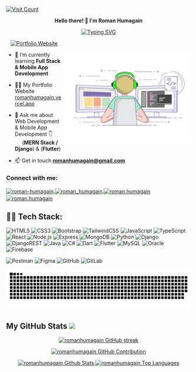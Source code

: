 
  <a href="https://visitcount.itsvg.in">
    <img src="https://visitcount.itsvg.in/api?id=romanhumagain&icon=0&color=0" alt="Visit Count" />
  </a>


<p align="center">
  <strong>Hello there! 👋 I'm Roman Humagain</strong>
</p>

<!-- Visit Counter -->


<!-- Typing SVG Animation -->
<p align="center">
  <a href="https://github.com/romanhumagain/readme-typing-svg">
    <img src="https://readme-typing-svg.herokuapp.com?font=Montserrat&colors=00FF33&speed=90&size=24&center=true&vCenter=true&width=800&height=70&lines=Software+Engineer;Full+Stack+Developer;Mobile+Application+Developer" alt="Typing SVG" />
  </a>
</p>



<p align="left">
  
  &nbsp;&nbsp; <!-- Adds spacing between the two badges -->
  <a href="https://romanhumagain.vercel.app/" target="_blank">
    <img src="https://img.shields.io/badge/Portfolio-Website-%23FF5733?style=for-the-badge&logo=google-chrome" alt="Portfolio Website" />
  </a>
</p>



<p>
  <img src="https://github.com/romanhumagain/romanhumagain/raw/main/only-svg/coding.gif" alt="Coding GIF" width="350" height="250" align="right"/>
</p>

- 🌱 I’m currently learning **Full Stack & Mobile App Development**

- 👨‍💻 My Portfolio Website [romanhumagain.vercel.app](https://romanhumagain.vercel.app/)

- 💬 Ask me about Web Development & Mobile App Development 👇<br>
 &nbsp;&nbsp; &nbsp;&nbsp;(**MERN Stack / Django**) & (**Flutter**)

- 📫 Get in touch **romanhumagain@gmail.com**


<h3 align="left">Connect with me:</h3>
<p align="left">
  <a href="https://linkedin.com/in/roman-humagain" target="blank">
    <img align="center" src="https://raw.githubusercontent.com/rahuldkjain/github-profile-readme-generator/master/src/images/icons/Social/linked-in-alt.svg" alt="roman-humagain" height="30" width="40" />
  </a>
  <a href="https://twitter.com/roman_humagain" target="blank">
    <img align="center" src="https://raw.githubusercontent.com/rahuldkjain/github-profile-readme-generator/master/src/images/icons/Social/twitter.svg" alt="roman_humagain" height="30" width="40" />
  </a>
  <a href="https://fb.com/roman.humagain" target="blank">
    <img align="center" src="https://raw.githubusercontent.com/rahuldkjain/github-profile-readme-generator/master/src/images/icons/Social/facebook.svg" alt="roman.humagain" height="30" width="40" />
  </a>
  <a href="https://www.instagram.com/__roman_69" target="blank">
    <img align="center" src="https://raw.githubusercontent.com/rahuldkjain/github-profile-readme-generator/master/src/images/icons/Social/instagram.svg" alt="roman.humagain" height="30" width="40" />
  </a>
</p>

<p>
  
</p>

## 👨‍💻 Tech Stack:
  ![HTML5](https://img.shields.io/badge/html5-%23E34F26.svg?style=for-the-badge&logo=html5&logoColor=white)
  ![CSS3](https://img.shields.io/badge/css3-%231572B6.svg?style=for-the-badge&logo=css3&logoColor=white)
  ![Bootstrap](https://img.shields.io/badge/bootstrap-%238511FA.svg?style=for-the-badge&logo=bootstrap&logoColor=white)
  ![TailwindCSS](https://img.shields.io/badge/tailwindcss-%2338B2AC.svg?style=for-the-badge&logo=tailwind-css&logoColor=white)
  ![JavaScript](https://img.shields.io/badge/javascript-%23323330.svg?style=for-the-badge&logo=javascript&logoColor=%23F7DF1E)
  ![TypeScript](https://img.shields.io/badge/typescript-%23007ACC.svg?style=for-the-badge&logo=typescript&logoColor=white)
  ![React](https://img.shields.io/badge/react-%2320232a.svg?style=for-the-badge&logo=react&logoColor=%2361DAFB)
  ![Node.js](https://img.shields.io/badge/node.js-339933?style=for-the-badge&logo=node.js&logoColor=white)
  ![Express](https://img.shields.io/badge/express.js-%23404d59.svg?style=for-the-badge&logo=express&logoColor=white)
  ![MongoDB](https://img.shields.io/badge/mongodb-%2347A248.svg?style=for-the-badge&logo=mongodb&logoColor=white)
  ![Python](https://img.shields.io/badge/python-3670A0?style=for-the-badge&logo=python&logoColor=ffdd54)
  ![Django](https://img.shields.io/badge/django-%23092E20.svg?style=for-the-badge&logo=django&logoColor=white)
  ![DjangoREST](https://img.shields.io/badge/DJANGO-REST-ff1709?style=for-the-badge&logo=django&logoColor=white&color=ff1709&labelColor=gray)
  ![Java](https://img.shields.io/badge/java-%23ED8B00.svg?style=for-the-badge&logo=openjdk&logoColor=white)
  ![C#](https://img.shields.io/badge/c%23-%23239120.svg?style=for-the-badge&logo=c-sharp&logoColor=white)
  ![Dart](https://img.shields.io/badge/dart-%230175C2.svg?style=for-the-badge&logo=dart&logoColor=white)
  ![Flutter](https://img.shields.io/badge/flutter-%230256B0.svg?style=for-the-badge&logo=flutter&logoColor=white)
  ![MySQL](https://img.shields.io/badge/mysql-4479A1.svg?style=for-the-badge&logo=mysql&logoColor=white)
  ![Oracle](https://img.shields.io/badge/oracle-F80000?style=for-the-badge&logo=oracle&logoColor=white)
  ![Firebase](https://img.shields.io/badge/firebase-%23039BE5.svg?style=for-the-badge&logo=firebase&logoColor=white)



  ![Postman](https://img.shields.io/badge/Postman-%23FF6C37.svg?style=for-the-badge&logo=postman&logoColor=white)
  ![Figma](https://img.shields.io/badge/Figma-%2300C2FF.svg?style=for-the-badge&logo=figma&logoColor=white)
  ![GitHub](https://img.shields.io/badge/github-%23121011.svg?style=for-the-badge&logo=github&logoColor=white)
  ![GitLab](https://img.shields.io/badge/gitlab-%23181717.svg?style=for-the-badge&logo=gitlab&logoColor=white)



![Snake animation](https://github.com/romanhumagain/romanhumagain/blob/main/only-svg/github-contribution-grid-snake-dark.svg)
 ##  My GitHub Stats <img src = "https://i.pinimg.com/originals/65/c4/f4/65c4f452571be1261e9c623f7da488ac.gif" width = 32px> 
<p align="center">
  <a href="https://github.com/romanhumagain">
    <img src="https://github-readme-streak-stats.herokuapp.com/?user=romanhumagain&theme=radical&border=7F3FBF&background=0D1117" alt="romanhumagain GitHub streak"/>
  </a>
</p>

<p align="center">
  <a href="https://github.com/romanhumagain">
    <img src="https://github-profile-summary-cards.vercel.app/api/cards/profile-details?username=romanhumagain&theme=radical&background=0D1117" alt="romanhumagain GitHub Contribution"/>
  </a>
</p>

<p align="center"> 
   <a href="https://github.com/romanhumagain">
    <img alt="romanhumagain Github Stats" src="https://github-readme-stats.vercel.app/api?username=romanhumagain&show_icons=true&count_private=true&theme=react&border_color=7F3FBF&bg_color=0D1117&title_color=F85D7F&icon_color=F8D866"/>
  </a>

  <a href="https://github.com/romanhumagain">
    <img alt="romanhumagain Top Languages" src="https://denvercoder1-github-readme-stats.vercel.app/api/top-langs/?username=romanhumagain&langs_count=12&layout=compact&theme=react&border_color=7F3FBF&bg_color=0D1117&title_color=F85D7F&icon_color=F8D866"/>
  </a>
</p>





